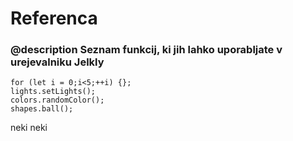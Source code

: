 # Referenca

### @description Seznam funkcij, ki jih lahko uporabljate v urejevalniku Jelkly

```namespaces
for (let i = 0;i<5;++i) {};
lights.setLights();
colors.randomColor();
shapes.ball();
```

neki neki
